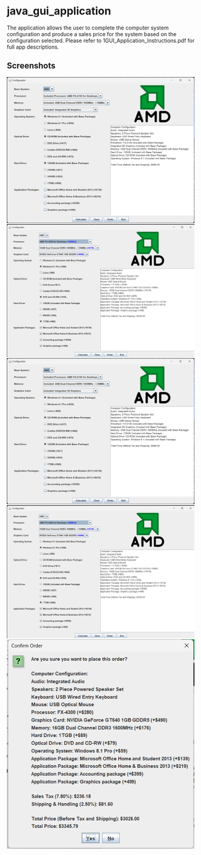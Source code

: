 # java_gui_application
The application allows the user to complete the computer system configuration and produce a sales price for the system based on the configuration selected. Please refer to 1GUI_Application_Instructions.pdf for full app descriptions.

## Screenshots
<img src="https://github.com/abramekamil/java_gui_application/blob/main/AMDBASEPRICE.png" width="500"/>
<img src="https://github.com/abramekamil/java_gui_application/blob/main/AMD_everything%20selected%20.png" width="500"/>
<img src="https://github.com/abramekamil/java_gui_application/blob/main/AMDBASEPRICE.png" width="500"/>
<img src="https://github.com/abramekamil/java_gui_application/blob/main/AMD_everything%20selected%20.png" width="500"/>
<img src="https://github.com/abramekamil/java_gui_application/blob/main/order_button.png" width="500"/>
